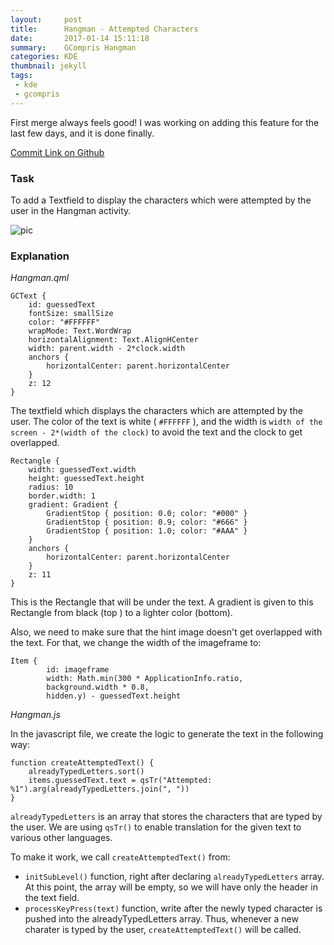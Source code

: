 ```yaml
---
layout:     post
title:      Hangman - Attempted Characters
date:       2017-01-14 15:11:18
summary:    GCompris Hangman
categories: KDE
thumbnail: jekyll
tags:
 - kde
 - gcompris
---
```


First merge always feels good! I was working on adding this feature for the last few days, and it is done finally.

[Commit Link on Github](https://github.com/gcompris/GCompris-qt/commit/8ab75acf49431c685021f3cd0e58cf31f3fa4568)

### Task

To add a Textfield to display the characters which were attempted by the user in the Hangman activity.

![pic]()

### Explanation

*Hangman.qml*

```
GCText {
    id: guessedText
    fontSize: smallSize
    color: "#FFFFFF"
    wrapMode: Text.WordWrap
    horizontalAlignment: Text.AlignHCenter
    width: parent.width - 2*clock.width
    anchors {
        horizontalCenter: parent.horizontalCenter
    }
    z: 12
}
```

The textfield which displays the characters which are attempted by the user. The color of the text is white ( `#FFFFFF` ), and the width is `width of the screen - 2*(width of the clock)` to avoid the text and the clock to get overlapped.

```
Rectangle {
    width: guessedText.width
    height: guessedText.height
    radius: 10
    border.width: 1
    gradient: Gradient {
        GradientStop { position: 0.0; color: "#000" }
        GradientStop { position: 0.9; color: "#666" }
        GradientStop { position: 1.0; color: "#AAA" }
    }
    anchors {
        horizontalCenter: parent.horizontalCenter
    }
    z: 11
}
```

This is the Rectangle that will be under the text. A gradient is given to this Rectangle from black (top ) to a lighter color (bottom).

Also, we need to make sure that the hint image doesn't get overlapped with the text. For that, we change the width of the imageframe to:

```
Item {
        id: imageframe
        width: Math.min(300 * ApplicationInfo.ratio,
        background.width * 0.8,
        hidden.y) - guessedText.height
```


*Hangman.js*

In the javascript file, we create the logic to generate the text in the following way:

```
function createAttemptedText() {
    alreadyTypedLetters.sort()
    items.guessedText.text = qsTr("Attempted: %1").arg(alreadyTypedLetters.join(", "))
}
```

`alreadyTypedLetters` is an array that stores the characters that are typed by the user. We are using `qsTr()` to enable translation for the given text to various other languages.

To make it work, we call `createAttemptedText()` from:

* `initSubLevel()` function, right after declaring `alreadyTypedLetters` array. At this point, the array will be empty, so we will have only the header in the text field.
* `processKeyPress(text)` function, write after the newly typed character is pushed into the alreadyTypedLetters array. Thus, whenever a new charater is typed by the user, `createAttemptedText()` will be called. 